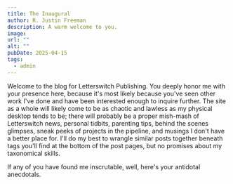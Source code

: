 ```yaml
---
title: The Inaugural
author: R. Justin Freeman
description: A warm welcome to you.
image:
url: ""
alt: ""
pubDate: 2025-04-15
tags:
  - admin
---
```


Welcome to the blog for Letterswitch Publishing. You deeply honor me with your presence here, because it's most likely because you've seen other work I've done and have been interested enough to inquire further. The site as a whole will likely come to be as chaotic and lawless as my physical desktop tends to be; there will probably be a proper mish-mash of Letterswitch news, personal tidbits, parenting tips, behind the scenes glimpses, sneak peeks of projects in the pipeline, and musings I don't have a better place for. I'll do my best to wrangle similar posts together beneath tags you'll find at the bottom of the post pages, but no promises about my taxonomical skills.

If any of you have found me inscrutable, well, here's your antidotal anecdotals.
